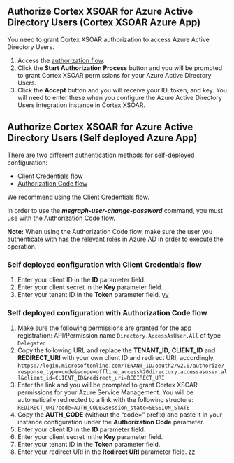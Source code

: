 
## Authorize Cortex XSOAR for Azure Active Directory Users (Cortex XSOAR Azure App)

You need to grant Cortex XSOAR authorization to access Azure Active Directory Users.

1. Access the [authorization flow](https://oproxy.demisto.ninja/ms-graph-user).
2. Click the **Start Authorization Process** button and you will be prompted to grant Cortex XSOAR permissions for your Azure Active Directory Users.
3. Click the **Accept** button and you will receive your ID, token, and key. You will need to enter these when you configure the Azure Active Directory Users integration instance in Cortex XSOAR.

## Authorize Cortex XSOAR for Azure Active Directory Users (Self deployed Azure App)

There are two different authentication methods for self-deployed configuration: 
- [Client Credentials flow](https://docs.microsoft.com/en-us/azure/active-directory/develop/v2-oauth2-client-creds-grant-flow)
- [Authorization Code flow](https://docs.microsoft.com/en-us/azure/active-directory/develop/v2-oauth2-auth-code-flow)

We recommend using the Client Credentials flow.

In order to use the ***msgraph-user-change-password*** command, you must use with the Authorization Code flow.

**Note:** When using the Authorization Code flow, make sure the user you authenticate with has the relevant roles in Azure AD in order to execute the operation.

### Self deployed configuration with Client Credentials flow
1. Enter your client ID in the **ID** parameter field.
2. Enter your client secret in the **Key** parameter field.
3. Enter your tenant ID in the **Token** parameter field.
[yy](https://xsoar.pan.dev/docs/reference/articles/microsoft-integrations---authentication#self-deployed-application)
   
### Self deployed configuration with Authorization Code flow
1. Make sure the following permissions are granted for the app registration:
   API/Permission name `Directory.AccessAsUser.All` of type `Delegated`
2. Copy the following URL and replace the **TENANT_ID**, **CLIENT_ID** and **REDIRECT_URI** with your own client ID and redirect URI, accordingly.
```https://login.microsoftonline.com/TENANT_ID/oauth2/v2.0/authorize?response_type=code&scope=offline_access%20directory.accessasuser.all&client_id=CLIENT_ID&redirect_uri=REDIRECT_URI```
3. Enter the link and you will be prompted to grant Cortex XSOAR permissions for your Azure Service Management. You will be automatically redirected to a link with the following structure:
```REDIRECT_URI?code=AUTH_CODE&session_state=SESSION_STATE```
4. Copy the **AUTH_CODE** (without the “code=” prefix) and paste it in your instance configuration under the **Authorization Code** parameter.
5. Enter your client ID in the **ID** parameter field.
6. Enter your client secret in the **Key** parameter field.
7. Enter your tenant ID in the **Token** parameter field.
8. Enter your redirect URI in the **Redirect URI** parameter field.
[zz](https://xsoar.pan.dev/docs/reference/articles/microsoft-integrations---authentication#authorize-on-behalf-of-a-user)